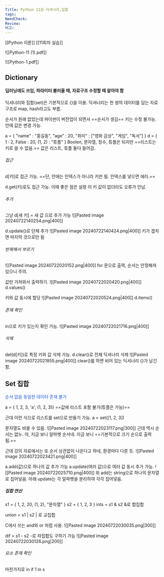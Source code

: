 ```yaml
---
Title: Python 11강-딕셔너리,집합
tags: 
NeedCheck: 
Review: 
비고:
---
```

[[Python 이론]]
[[11회차 실습]]

![[Python-11 (1).pdf]]

![[Python-1.pdf]]

## Dictionary
#### 딥러닝에도 쓰임, 파라미터 불러올 때, 자료구조 수정할 때 알아야 함
딕셔너리와 집합(set)은 기본적으로 {}을 이용.
딕셔너리는 한 쌍의 데이터를 담는 자료구조로 map, hash라고도 부름.

순서가 원래 없었는데 파이썬이 버전업이 되면서 ==순서가 생김==
키는 수정 불가능.
안에 값은 변경 가능.

a = { "name" : "홍길동", "age" : 20, "취미" : \["영화 감상", "게임", "독서"] }
d = { 1 : 2, False : 20, (1, 2) : "튜플" }
Boolen, 문자열, 정수, 튜플은 되지만 ==리스트는 키로 쓸 수 없음.== 
값은 리스트, 튜플 둘다 들어감.

###### 접근
d\[키]로 접근 가능.
==단, 안에는 인덱스가 아니라 키만 됨. 인덱스를 넣으면 에러.==

d.get(키)로도 접근 가능.
이때 좋은 점은 설령 이 키 값이 없더라도 오류가 안남.

###### 추가
그냥
d\[새 키] = 새 값
으로 추가 가능
![[Pasted image 20240722140254.png|400]]

d.update()로 단체 추가
![[Pasted image 20240722140424.png|400]]
키가 겹치면 마지막 것으로만 됨
###### 반복해서 부르기
![[Pasted image 20240722020152.png|400]]
for 문으로 출력, 순서는 안정해져 있으니 주의.

값만 가져와서 출력하기.
![[Pasted image 20240722020420.png|400]]
d.values()

키와 값 동시에 할당
![[Pasted image 20240722020524.png|400]]
d.items()

###### 존재 확인
in으로 키가 있는지 확인 가능.
![[Pasted image 20240722021716.png|400]]

###### 삭제
del(d\[키])로 특정 키와 값 삭제 가능.
d.clear()로 전체 딕셔너리 삭제
![[Pasted image 20240722021855.png|400]]
clear()를 하면 비어 있는 딕셔너리 {}가 남긴 함.

## Set 집합
<font color="#245bdb">순서 없음</font>
<font color="#245bdb">동일한 데이터 존재 불가</font>

a = { 1, 2, 3, 'a', (1, 2, 3)}
==값에 리스트 포함 불가(튜플은 가능)==

근데 이런 식으로 리스트를 set으로 만들기 가능.
a = set([1, 2, 3])

문자열도 바꿀 수 있음.
![[Pasted image 20240722023117.png|300]]
근데 역시 순서는 없누. 아, 지금 보니 알파벳 순서네.
지금 보니 ==기본적으로 크기 순으로 출력 됨.==

근데 강의 자료에서는 또 순서 상관없이 나온다고 하네, 환경마다 다른 듯.
![[Pasted image 20240722023421.png|400]]

a.add(값)으로 하나의 값 추가 가능
a.update(여러 값)으로 여러 값 동시 추가 가능.
![[Pasted image 20240722025710.png|400]]
위 add는 string으로 하나의 문자열로 집어넣음.
아래 update는 각 알파벳을 분리하여 각각 집어넣음.

##### 집합 연산
s1 = { 1, 2, 20, (1, 2), "문자열" } 
s2 = { 1, 2, 3 } 
ints = s1 & s2
&로 합집합

union = s1 | s2
| 로 교집합

C에서 쓰는 and와 or 처럼 사용.
![[Pasted image 20240722030035.png|300]]

dif = s1 - s2
-로 차집합도 구하기 가능
![[Pasted image 20240722030126.png|200]]

###### 요소 존재 확인
마찬가지로 in
if 1 in s